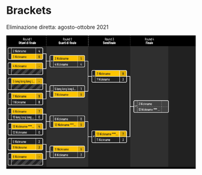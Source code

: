 # Brackets

Eliminazione diretta: agosto-ottobre 2021


![brackets](docs/assets/readme-imgs/brackets.png)
